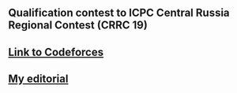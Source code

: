 ## Qualification contest to ICPC Central Russia Regional Contest (CRRC 19)

## [Link to Codeforces](https://codeforces.com/gym/102777)

## [My editorial](https://drive.google.com/file/d/1RDwgVwHh_uIB5mVQhF6-3rTyO0GSZ9T3/)
